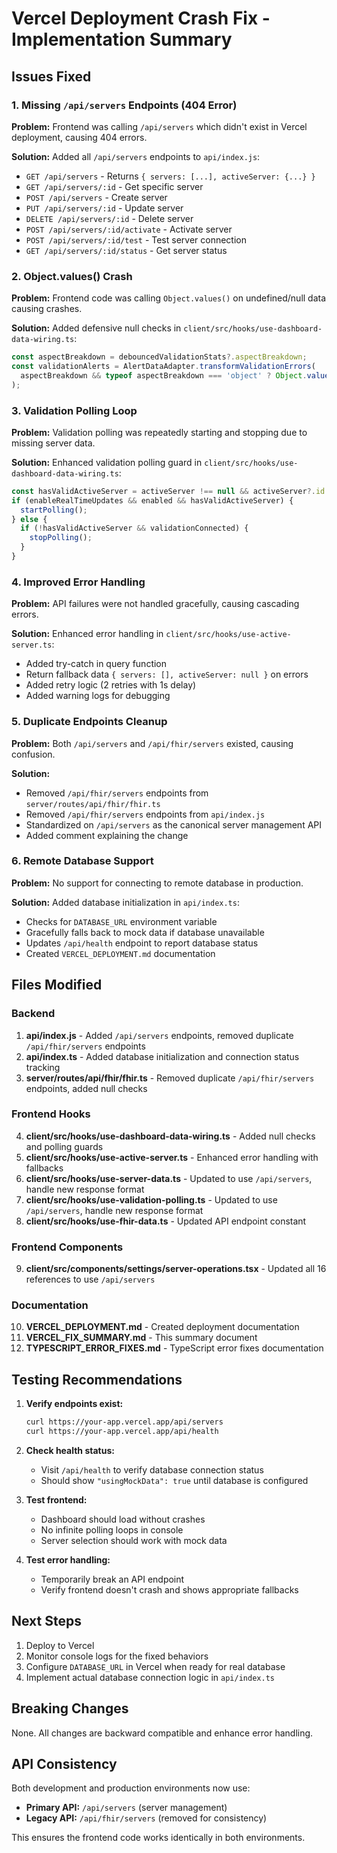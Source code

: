 # Vercel Deployment Crash Fix - Implementation Summary

## Issues Fixed

### 1. Missing `/api/servers` Endpoints (404 Error)
**Problem:** Frontend was calling `/api/servers` which didn't exist in Vercel deployment, causing 404 errors.

**Solution:** Added all `/api/servers` endpoints to `api/index.js`:
- `GET /api/servers` - Returns `{ servers: [...], activeServer: {...} }`
- `GET /api/servers/:id` - Get specific server
- `POST /api/servers` - Create server
- `PUT /api/servers/:id` - Update server
- `DELETE /api/servers/:id` - Delete server
- `POST /api/servers/:id/activate` - Activate server
- `POST /api/servers/:id/test` - Test server connection
- `GET /api/servers/:id/status` - Get server status

### 2. Object.values() Crash
**Problem:** Frontend code was calling `Object.values()` on undefined/null data causing crashes.

**Solution:** Added defensive null checks in `client/src/hooks/use-dashboard-data-wiring.ts`:
```typescript
const aspectBreakdown = debouncedValidationStats?.aspectBreakdown;
const validationAlerts = AlertDataAdapter.transformValidationErrors(
  aspectBreakdown && typeof aspectBreakdown === 'object' ? Object.values(aspectBreakdown) : []
);
```

### 3. Validation Polling Loop
**Problem:** Validation polling was repeatedly starting and stopping due to missing server data.

**Solution:** Enhanced validation polling guard in `client/src/hooks/use-dashboard-data-wiring.ts`:
```typescript
const hasValidActiveServer = activeServer !== null && activeServer?.id !== undefined && activeServer?.id !== null;
if (enableRealTimeUpdates && enabled && hasValidActiveServer) {
  startPolling();
} else {
  if (!hasValidActiveServer && validationConnected) {
    stopPolling();
  }
}
```

### 4. Improved Error Handling
**Problem:** API failures were not handled gracefully, causing cascading errors.

**Solution:** Enhanced error handling in `client/src/hooks/use-active-server.ts`:
- Added try-catch in query function
- Return fallback data `{ servers: [], activeServer: null }` on errors
- Added retry logic (2 retries with 1s delay)
- Added warning logs for debugging

### 5. Duplicate Endpoints Cleanup
**Problem:** Both `/api/servers` and `/api/fhir/servers` existed, causing confusion.

**Solution:** 
- Removed `/api/fhir/servers` endpoints from `server/routes/api/fhir/fhir.ts`
- Removed `/api/fhir/servers` endpoints from `api/index.js`
- Standardized on `/api/servers` as the canonical server management API
- Added comment explaining the change

### 6. Remote Database Support
**Problem:** No support for connecting to remote database in production.

**Solution:** Added database initialization in `api/index.ts`:
- Checks for `DATABASE_URL` environment variable
- Gracefully falls back to mock data if database unavailable
- Updates `/api/health` endpoint to report database status
- Created `VERCEL_DEPLOYMENT.md` documentation

## Files Modified

### Backend
1. **api/index.js** - Added `/api/servers` endpoints, removed duplicate `/api/fhir/servers` endpoints
2. **api/index.ts** - Added database initialization and connection status tracking
3. **server/routes/api/fhir/fhir.ts** - Removed duplicate `/api/fhir/servers` endpoints, added null checks

### Frontend Hooks
4. **client/src/hooks/use-dashboard-data-wiring.ts** - Added null checks and polling guards
5. **client/src/hooks/use-active-server.ts** - Enhanced error handling with fallbacks
6. **client/src/hooks/use-server-data.ts** - Updated to use `/api/servers`, handle new response format
7. **client/src/hooks/use-validation-polling.ts** - Updated to use `/api/servers`, handle new response format
8. **client/src/hooks/use-fhir-data.ts** - Updated API endpoint constant

### Frontend Components
9. **client/src/components/settings/server-operations.tsx** - Updated all 16 references to use `/api/servers`

### Documentation
10. **VERCEL_DEPLOYMENT.md** - Created deployment documentation
11. **VERCEL_FIX_SUMMARY.md** - This summary document
12. **TYPESCRIPT_ERROR_FIXES.md** - TypeScript error fixes documentation

## Testing Recommendations

1. **Verify endpoints exist:**
   ```bash
   curl https://your-app.vercel.app/api/servers
   curl https://your-app.vercel.app/api/health
   ```

2. **Check health status:**
   - Visit `/api/health` to verify database connection status
   - Should show `"usingMockData": true` until database is configured

3. **Test frontend:**
   - Dashboard should load without crashes
   - No infinite polling loops in console
   - Server selection should work with mock data

4. **Test error handling:**
   - Temporarily break an API endpoint
   - Verify frontend doesn't crash and shows appropriate fallbacks

## Next Steps

1. Deploy to Vercel
2. Monitor console logs for the fixed behaviors
3. Configure `DATABASE_URL` in Vercel when ready for real database
4. Implement actual database connection logic in `api/index.ts`

## Breaking Changes

None. All changes are backward compatible and enhance error handling.

## API Consistency

Both development and production environments now use:
- **Primary API:** `/api/servers` (server management)
- **Legacy API:** `/api/fhir/servers` (removed for consistency)

This ensures the frontend code works identically in both environments.

